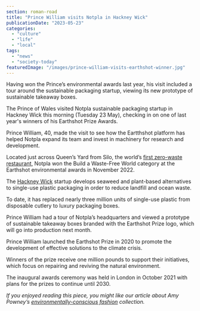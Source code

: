 ```yaml
---
section: roman-road
title: "Prince William visits Notpla in Hackney Wick"
publicationDate: "2023-05-23"
categories: 
  - "culture"
  - "life"
  - "local"
tags: 
  - "news"
  - "society-today"
featuredImage: "/images/prince-william-visits-earthshot-winner.jpg"
---
```


Having won the Prince’s environmental awards last year, his visit included a tour around the sustainable packaging startup, viewing its new prototype of sustainable takeaway boxes.

The Prince of Wales visited Notpla sustainable packaging startup in Hackney Wick this morning (Tuesday 23 May), checking in on one of last year's winners of his Earthshot Prize Awards. 

Prince William, 40, made the visit to see how the Eartthshot platform has helped Notpla expand its team and invest in machinery for research and development. 

Located just across Queen’s Yard from Silo, the world’s [first zero-waste restaurant](https://romanroadlondon.com/silo-zero-waste-hackney-wick-restaurant-review/), Notpla won the Build a Waste-Free World category at the Earthshot environmental awards in November 2022. 

The [Hackney Wick](https://romanroadlondon.com/hackney-wick-bars-restaurants-raves/) startup develops seaweed and plant-based alternatives to single-use plastic packaging in order to reduce landfill and ocean waste. 

To date, it has replaced nearly three million units of single-use plastic from disposable cutlery to luxury packaging boxes. 

Prince William had a tour of Notpla’s headquarters and viewed a prototype of sustainable takeaway boxes branded with the Earthshot Prize logo, which will go into production next month. 

Prince William launched the Earthshot Prize in 2020 to promote the development of effective solutions to the climate crisis. 

Winners of the prize receive one million pounds to support their initiatives, which focus on repairing and reviving the natural environment. 

The inaugural awards ceremony was held in London in October 2021 with plans for the prizes to continue until 2030. 

  
_If you enjoyed reading this piece, you might like our article about Amy Powney’s_ [_environmentally-conscious fashion_](https://romanroadlondon.com/amy-powney-mother-of-pearl-sustainable-fashion-reimagined-interview/) _collection._

